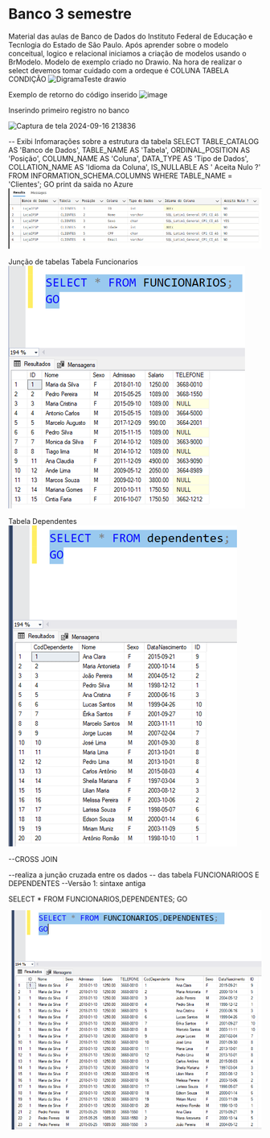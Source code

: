 # Banco 3 semestre
Material das aulas de Banco de Dados do  Instituto Federal de Educação e Tecnlogia do Estado de São Paulo.
Após aprender sobre o modelo conceitual, logico e relacional iniciamos a criação de modelos usando o BrModelo.
Modelo de exemplo criado no Drawio.
Na hora de realizar o select devemos tomar cuidado com a ordeque é
COLUNA
TABELA
CONDIÇÃO
![DigramaTeste drawio](https://github.com/user-attachments/assets/89790ff7-9dd2-4552-9833-c4ce7d81f078)

Exemplo de retorno do código inserido
![image](https://github.com/user-attachments/assets/e9c85bc1-6751-41e6-a40d-3980a040d009)

Inserindo primeiro registro no banco

![Captura de tela 2024-09-16 213836](https://github.com/user-attachments/assets/42307cb9-6100-4f64-a59c-3ff52ad5f5eb)

-- Exibi Infomarações sobre a estrutura da tabela 
SELECT TABLE_CATALOG    AS 'Banco de Dados',
        TABLE_NAME      AS 'Tabela',
        ORDINAL_POSITION AS 'Posição',
        COLUMN_NAME AS 'Coluna',
        DATA_TYPE AS 'Tipo de Dados',
        COLLATION_NAME AS 'Idioma da Coluna',
        IS_NULLABLE AS ' Aceita Nulo ?'
FROM INFORMATION_SCHEMA.COLUMNS
WHERE TABLE_NAME = 'Clientes';
GO
print da saida no Azure
![alt text](image.png)


Junção de tabelas 
Tabela Funcionarios
![alt text](image-1.png)

Tabela Dependentes
![alt text](image-2.png)

--CROSS JOIN

--realiza a junção cruzada entre os dados
-- das tabela FUNCIONARIOOS E DEPENDENTES
--Versão 1: sintaxe antiga 

SELECT * FROM FUNCIONARIOS,DEPENDENTES;
GO

![alt text](image-3.png)
